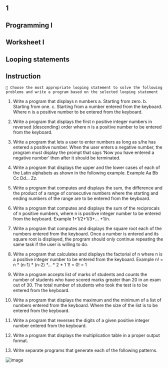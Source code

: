 ## 1

## Programming I

## Worksheet I

## Looping statements

## Instruction

```
 Choose the most appropriate looping statement to solve the following
problems and write a program based on the selected looping statement
```
1. Write a program that displays n numbers
    a. Starting from zero.
    b. Starting from one.
    c. Starting from a number entered from the keyboard.
Where n is a positive number to be entered from the keyboard.
2. Write a program that displays the first n positive integer numbers in reversed
    (descending) order where n is a positive number to be entered from the keyboard.
3. Write a program that lets a user to enter numbers as long as s/he has entered a
    positive number. When the user enters a negative number, the program must
    display the prompt that says ‘Now you have entered a negative number’ then after it
    should be terminated.
4. Write a program that displays the upper and the lower cases of each of the Latin
    alphabets as shown in the following example.
    Example
Aa Bb Cc Dd... Zz.
5. Write a program that computes and displays the sum, the difference and the product
    of a range of consecutive numbers where the starting and ending numbers of the
    range are to be entered from the keyboard.
6. Write a program that computes and displays the sum of the reciprocals of n positive
    numbers, where n is positive integer number to be entered from the keyboard.
Example
1+1/2+1/3+... +1/n.
7. Write a program that computes and displays the square root each of the numbers
    entered from the keyboard. Once a number is entered and its square root is
    displayed, the program should only continue repeating the same task if the user is
    willing to do.
8. Write a program that calculates and displays the factorial of n where n is a positive
    integer number to be entered from the keyboard.
Example
    n! = n * (n-1) * (n-2) *... * 2 * 1
    1! = 0! = 1
9. Write a program accepts list of marks of students and counts the number of
    students who have scored marks greater than 20 in an exam out of 30. The total
    number of students who took the test is to be entered from the keyboard.
10. Write a program that displays the maximum and the minimum of a list of numbers
entered from the keyboard. Where the size of the list is to be entered from the
keyboard.
11. Write a program that reverses the digits of a given positive integer number entered
from the keyboard.
12. Write a program that displays the multiplication table in a proper output format.

13. Write separate programs that generate each of the following patterns.

![image](https://github.com/cyberkmtm/prog1_sheet1/assets/101600694/02e0ca7f-fe05-4099-9cdd-1a8bb1af67b3)

